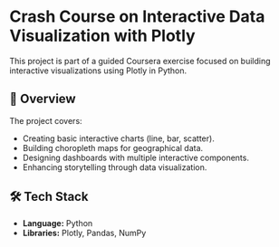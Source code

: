 # Crash Course on Interactive Data Visualization with Plotly

This project is part of a guided Coursera exercise focused on building interactive visualizations using Plotly in Python.

## 📌 Overview
The project covers:
- Creating basic interactive charts (line, bar, scatter).
- Building choropleth maps for geographical data.
- Designing dashboards with multiple interactive components.
- Enhancing storytelling through data visualization.

## 🛠️ Tech Stack
- **Language:** Python
- **Libraries:** Plotly, Pandas, NumPy
